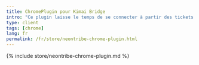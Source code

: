 ```yaml
---
title: ChromePlugin pour Kimai Bridge
intro: "Ce plugin laisse le temps de se connecter à partir des tickets ChromePlugin dans une instance Kimai."
type: client
tags: [chrome]
lang: fr
permalink: /fr/store/neontribe-chrome-plugin.html
---
```


{% include store/neontribe-chrome-plugin.md %}
